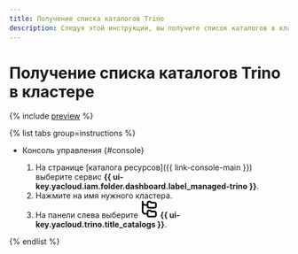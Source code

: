 ```yaml
---
title: Получение списка каталогов Trino
description: Следуя этой инструкции, вы получите список каталогов в кластере {{ mtr-name }}.
---
```


# Получение списка каталогов Trino в кластере

{% include [preview](../../_includes/managed-trino/note-preview.md) %}

{% list tabs group=instructions %}

- Консоль управления {#console}

    1. На странице [каталога ресурсов]({{ link-console-main }}) выберите сервис **{{ ui-key.yacloud.iam.folder.dashboard.label_managed-trino }}**.
    1. Нажмите на имя нужного кластера.
    1. На панели слева выберите ![image](../../_assets/console-icons/folder-tree.svg) **{{ ui-key.yacloud.trino.title_catalogs }}**.

{% endlist %}